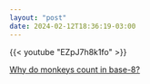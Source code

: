 ```yaml
---
layout: "post"
date: 2024-02-12T18:36:19-03:00
---
```


{{< youtube "EZpJ7h8k1fo" >}}

[Why do monkeys count in base-8?](https://www.youtube.com/watch?v=EZpJ7h8k1fo)
